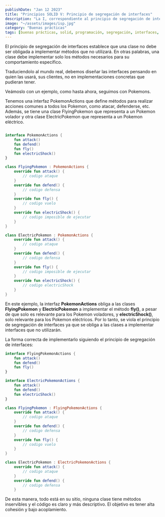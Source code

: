 ```yaml
---
publishDate: "Jan 12 2023"
title: "Principios SOLID V: Principio de segregación de interfaces"
description: "La I, correspondiente al principio de segregación de interfaces. Esta me gusta porque es como yo, todo en su sitio y ordenado. Que no sobre nada."
image: "~/assets/images/isp.jpg"
category: "Buenas prácticas"
tags: [buenas prácticas, solid, programación, segregación, interfaces, arquitectura]
---
```


El principio de segregación de interfaces establece que una clase no debe ser obligada a implementar métodos que no utilizará. En otras palabras, una clase debe implementar solo los métodos necesarios para su comportamiento específico.

Traduciendolo al mundo real, debemos diseñar las interfaces pensando en quien las usará, sus clientes, no en implementaciones concretas que pudieran tener.

Veámoslo con un ejemplo, como hasta ahora, seguimos con Pokemons.

Tenemos una interfaz PokemonActions que define métodos para realizar acciones comunes a todos los Pokemon, como atacar, defenderse, etc. Además, se tiene una clase FlyingPokemon que representa a un Pokemon volador y otra clase ElectricPokemon que representa a un Pokemon eléctrico.

```kotlin

interface PokemonActions {
    fun attack()
    fun defend()
    fun fly()
    fun electricShock()
}

class FlyingPokemon : PokemonActions {
    override fun attack() {
        // codigo ataque
    }
    override fun defend() {
        // codigo defensa
    }
    override fun fly() {
        // codigo vuelo
    }
    override fun electricShock() {
        // codigo imposible de ejecutar
    }
}

class ElectricPokemon : PokemonActions {
    override fun attack() {
        // codigo ataque
    }
    override fun defend() {
        // codigo defensa
    }
    override fun fly() {
        // codigo imposible de ejecutar
    }
    override fun electricShock() {
        // codigo electricShock
    }
}
```

En este ejemplo, la interfaz **PokemonActions** obliga a las clases **FlyingPokemon** y **ElectricPokemon** a implementar el método **fly()**, a pesar de que solo es relevante para los Pokemon voladores, y **electricShock()**, solo relevante para los Pokemon eléctricos. Por lo tanto, se viola el principio de segregación de interfaces ya que se obliga a las clases a implementar interfaces que no utilizarán.

La forma correcta de implementarlo siguiendo el principio de segregación de interfaces:

```kotlin
interface FlyingPokemonActions {
    fun attack()
    fun defend()
    fun fly()
}

interface ElectricPokemonActions {
    fun attack()
    fun defend()
    fun electricShock()
}

class FlyingPokemon : FlyingPokemonActions {
    override fun attack() {
        // codigo ataque
    }
    override fun defend() {
        // codigo defensa
    }
    override fun fly() {
        // codigo vuelo
    }
}

class ElectricPokemon : ElectricPokemonActions {
    override fun attack() {
        // codigo ataque
    }
    override fun defend() {
        // codigo defensa
    }

```

De esta manera, todo está en su sitio, ninguna clase tiene métodos inservibles y el código es claro y más descriptivo. El objetivo es tener alta cohesión y bajo acoplamiento.